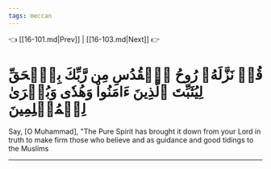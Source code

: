 ```yaml
---
tags: meccan
---
```


👈 [[16-101.md|Prev]] | [[16-103.md|Next]] 👉

# قُلۡ نَزَّلَهُۥ رُوحُ ٱلۡقُدُسِ مِن رَّبِّكَ بِٱلۡحَقِّ لِيُثَبِّتَ ٱلَّذِينَ ءَامَنُواْ وَهُدٗى وَبُشۡرَىٰ لِلۡمُسۡلِمِينَ

Say, [O Muhammad], "The Pure Spirit has brought it down from your Lord in truth to make firm those who believe and as guidance and good tidings to the Muslims

---

